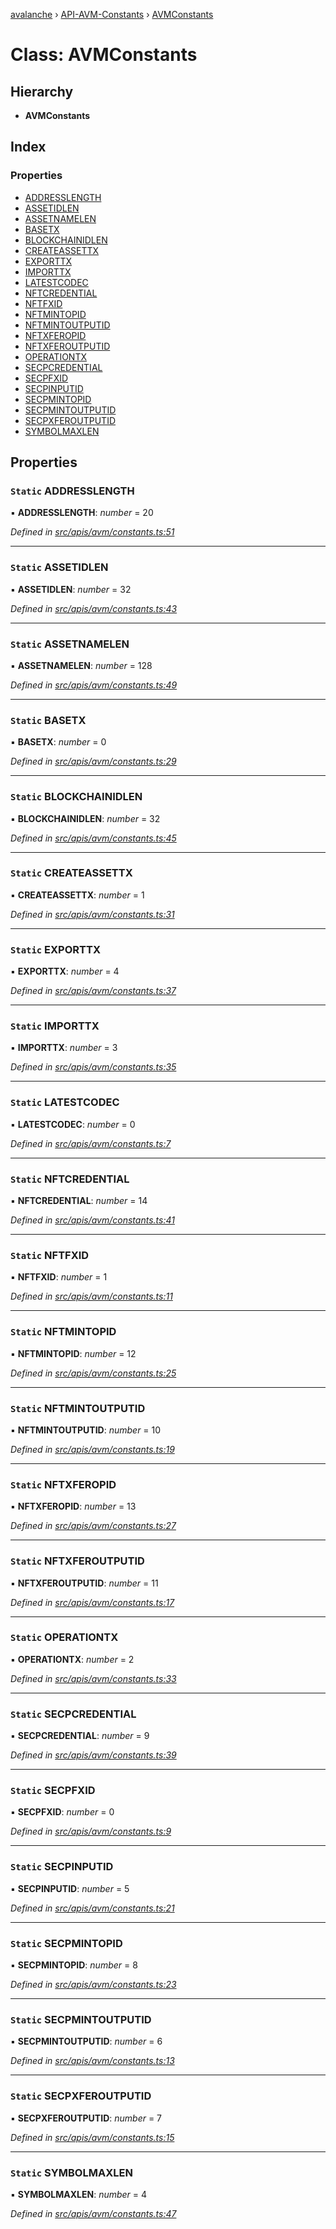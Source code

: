 [avalanche](../README.md) › [API-AVM-Constants](../modules/api_avm_constants.md) › [AVMConstants](api_avm_constants.avmconstants.md)

# Class: AVMConstants

## Hierarchy

* **AVMConstants**

## Index

### Properties

* [ADDRESSLENGTH](api_avm_constants.avmconstants.md#static-addresslength)
* [ASSETIDLEN](api_avm_constants.avmconstants.md#static-assetidlen)
* [ASSETNAMELEN](api_avm_constants.avmconstants.md#static-assetnamelen)
* [BASETX](api_avm_constants.avmconstants.md#static-basetx)
* [BLOCKCHAINIDLEN](api_avm_constants.avmconstants.md#static-blockchainidlen)
* [CREATEASSETTX](api_avm_constants.avmconstants.md#static-createassettx)
* [EXPORTTX](api_avm_constants.avmconstants.md#static-exporttx)
* [IMPORTTX](api_avm_constants.avmconstants.md#static-importtx)
* [LATESTCODEC](api_avm_constants.avmconstants.md#static-latestcodec)
* [NFTCREDENTIAL](api_avm_constants.avmconstants.md#static-nftcredential)
* [NFTFXID](api_avm_constants.avmconstants.md#static-nftfxid)
* [NFTMINTOPID](api_avm_constants.avmconstants.md#static-nftmintopid)
* [NFTMINTOUTPUTID](api_avm_constants.avmconstants.md#static-nftmintoutputid)
* [NFTXFEROPID](api_avm_constants.avmconstants.md#static-nftxferopid)
* [NFTXFEROUTPUTID](api_avm_constants.avmconstants.md#static-nftxferoutputid)
* [OPERATIONTX](api_avm_constants.avmconstants.md#static-operationtx)
* [SECPCREDENTIAL](api_avm_constants.avmconstants.md#static-secpcredential)
* [SECPFXID](api_avm_constants.avmconstants.md#static-secpfxid)
* [SECPINPUTID](api_avm_constants.avmconstants.md#static-secpinputid)
* [SECPMINTOPID](api_avm_constants.avmconstants.md#static-secpmintopid)
* [SECPMINTOUTPUTID](api_avm_constants.avmconstants.md#static-secpmintoutputid)
* [SECPXFEROUTPUTID](api_avm_constants.avmconstants.md#static-secpxferoutputid)
* [SYMBOLMAXLEN](api_avm_constants.avmconstants.md#static-symbolmaxlen)

## Properties

### `Static` ADDRESSLENGTH

▪ **ADDRESSLENGTH**: *number* = 20

*Defined in [src/apis/avm/constants.ts:51](https://github.com/ava-labs/avalanchejs/blob/2850ce5/src/apis/avm/constants.ts#L51)*

___

### `Static` ASSETIDLEN

▪ **ASSETIDLEN**: *number* = 32

*Defined in [src/apis/avm/constants.ts:43](https://github.com/ava-labs/avalanchejs/blob/2850ce5/src/apis/avm/constants.ts#L43)*

___

### `Static` ASSETNAMELEN

▪ **ASSETNAMELEN**: *number* = 128

*Defined in [src/apis/avm/constants.ts:49](https://github.com/ava-labs/avalanchejs/blob/2850ce5/src/apis/avm/constants.ts#L49)*

___

### `Static` BASETX

▪ **BASETX**: *number* = 0

*Defined in [src/apis/avm/constants.ts:29](https://github.com/ava-labs/avalanchejs/blob/2850ce5/src/apis/avm/constants.ts#L29)*

___

### `Static` BLOCKCHAINIDLEN

▪ **BLOCKCHAINIDLEN**: *number* = 32

*Defined in [src/apis/avm/constants.ts:45](https://github.com/ava-labs/avalanchejs/blob/2850ce5/src/apis/avm/constants.ts#L45)*

___

### `Static` CREATEASSETTX

▪ **CREATEASSETTX**: *number* = 1

*Defined in [src/apis/avm/constants.ts:31](https://github.com/ava-labs/avalanchejs/blob/2850ce5/src/apis/avm/constants.ts#L31)*

___

### `Static` EXPORTTX

▪ **EXPORTTX**: *number* = 4

*Defined in [src/apis/avm/constants.ts:37](https://github.com/ava-labs/avalanchejs/blob/2850ce5/src/apis/avm/constants.ts#L37)*

___

### `Static` IMPORTTX

▪ **IMPORTTX**: *number* = 3

*Defined in [src/apis/avm/constants.ts:35](https://github.com/ava-labs/avalanchejs/blob/2850ce5/src/apis/avm/constants.ts#L35)*

___

### `Static` LATESTCODEC

▪ **LATESTCODEC**: *number* = 0

*Defined in [src/apis/avm/constants.ts:7](https://github.com/ava-labs/avalanchejs/blob/2850ce5/src/apis/avm/constants.ts#L7)*

___

### `Static` NFTCREDENTIAL

▪ **NFTCREDENTIAL**: *number* = 14

*Defined in [src/apis/avm/constants.ts:41](https://github.com/ava-labs/avalanchejs/blob/2850ce5/src/apis/avm/constants.ts#L41)*

___

### `Static` NFTFXID

▪ **NFTFXID**: *number* = 1

*Defined in [src/apis/avm/constants.ts:11](https://github.com/ava-labs/avalanchejs/blob/2850ce5/src/apis/avm/constants.ts#L11)*

___

### `Static` NFTMINTOPID

▪ **NFTMINTOPID**: *number* = 12

*Defined in [src/apis/avm/constants.ts:25](https://github.com/ava-labs/avalanchejs/blob/2850ce5/src/apis/avm/constants.ts#L25)*

___

### `Static` NFTMINTOUTPUTID

▪ **NFTMINTOUTPUTID**: *number* = 10

*Defined in [src/apis/avm/constants.ts:19](https://github.com/ava-labs/avalanchejs/blob/2850ce5/src/apis/avm/constants.ts#L19)*

___

### `Static` NFTXFEROPID

▪ **NFTXFEROPID**: *number* = 13

*Defined in [src/apis/avm/constants.ts:27](https://github.com/ava-labs/avalanchejs/blob/2850ce5/src/apis/avm/constants.ts#L27)*

___

### `Static` NFTXFEROUTPUTID

▪ **NFTXFEROUTPUTID**: *number* = 11

*Defined in [src/apis/avm/constants.ts:17](https://github.com/ava-labs/avalanchejs/blob/2850ce5/src/apis/avm/constants.ts#L17)*

___

### `Static` OPERATIONTX

▪ **OPERATIONTX**: *number* = 2

*Defined in [src/apis/avm/constants.ts:33](https://github.com/ava-labs/avalanchejs/blob/2850ce5/src/apis/avm/constants.ts#L33)*

___

### `Static` SECPCREDENTIAL

▪ **SECPCREDENTIAL**: *number* = 9

*Defined in [src/apis/avm/constants.ts:39](https://github.com/ava-labs/avalanchejs/blob/2850ce5/src/apis/avm/constants.ts#L39)*

___

### `Static` SECPFXID

▪ **SECPFXID**: *number* = 0

*Defined in [src/apis/avm/constants.ts:9](https://github.com/ava-labs/avalanchejs/blob/2850ce5/src/apis/avm/constants.ts#L9)*

___

### `Static` SECPINPUTID

▪ **SECPINPUTID**: *number* = 5

*Defined in [src/apis/avm/constants.ts:21](https://github.com/ava-labs/avalanchejs/blob/2850ce5/src/apis/avm/constants.ts#L21)*

___

### `Static` SECPMINTOPID

▪ **SECPMINTOPID**: *number* = 8

*Defined in [src/apis/avm/constants.ts:23](https://github.com/ava-labs/avalanchejs/blob/2850ce5/src/apis/avm/constants.ts#L23)*

___

### `Static` SECPMINTOUTPUTID

▪ **SECPMINTOUTPUTID**: *number* = 6

*Defined in [src/apis/avm/constants.ts:13](https://github.com/ava-labs/avalanchejs/blob/2850ce5/src/apis/avm/constants.ts#L13)*

___

### `Static` SECPXFEROUTPUTID

▪ **SECPXFEROUTPUTID**: *number* = 7

*Defined in [src/apis/avm/constants.ts:15](https://github.com/ava-labs/avalanchejs/blob/2850ce5/src/apis/avm/constants.ts#L15)*

___

### `Static` SYMBOLMAXLEN

▪ **SYMBOLMAXLEN**: *number* = 4

*Defined in [src/apis/avm/constants.ts:47](https://github.com/ava-labs/avalanchejs/blob/2850ce5/src/apis/avm/constants.ts#L47)*
